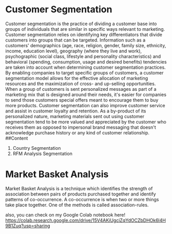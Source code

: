 # Customer Segmentation
 Customer segmentation is the practice of dividing a customer base into groups of individuals that are similar in specific ways relevant to marketing. Customer segmentation relies on identifying key differentiators that divide customers into groups that can be targeted. Information such as a customers' demographics (age, race, religion, gender, family size, ethnicity, income, education level), geography (where they live and work), psychographic (social class, lifestyle and personality characteristics) and behavioral (spending, consumption, usage and desired benefits) tendencies are taken into account when determining customer segmentation practices.
 By enabling companies to target specific groups of customers, a customer segmentation model allows for the effective allocation of marketing resources and the maximization of cross- and up-selling opportunities. When a group of customers is sent personalized messages as part of a marketing mix that is designed around their needs, it's easier for companies to send those customers special offers meant to encourage them to buy more products. Customer segmentation can also improve customer service and assist in customer loyalty and retention. As a by-product of its personalized nature, marketing materials sent out using customer segmentation tend to be more valued and appreciated by the customer who receives them as opposed to impersonal brand messaging that doesn't acknowledge purchase history or any kind of customer relationship.
 ##Content
 1. Country Segmentation
 2. RFM Analysis Segmentation
 
# Market Basket Analysis
Market Basket Analysis is a technique which identifies the strength of association between pairs of products purchased together and identify patterns of co-occurrence. A co-occurrence is when two or more things take place together. One of the methods is called association-rules.

also, you can check on my Google Colab notebook here!
https://colab.research.google.com/drive/15V4AKiUgciZqYdOCZbDHOk6l4H9B1Zuq?usp=sharing
